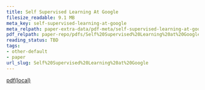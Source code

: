 ```yaml
---
title: Self Supervised Learning At Google
filesize_readable: 9.1 MB
meta_key: self-supervised-learning-at-google
meta_relpath: paper-extra-data/pdf-meta/self-supervised-learning-at-google.yaml
pdf_relpath: paper-repo/pdfs/Self%20Supervised%20Learning%20at%20Google.pdf
reading_status: TBD
tags:
- other-default
- paper
url_slug: Self%20Supervised%20Learning%20at%20Google
---
```


[pdf(local)](../../paper-repo/pdfs/Self%20Supervised%20Learning%20at%20Google.pdf)
